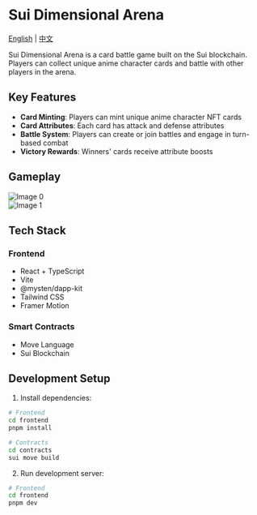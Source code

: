 # Sui Dimensional Arena

[English](README.md) | [中文](README_CN.md)

Sui Dimensional Arena is a card battle game built on the Sui blockchain. Players can collect unique anime character cards and battle with other players in the arena.

## Key Features

- **Card Minting**: Players can mint unique anime character NFT cards
- **Card Attributes**: Each card has attack and defense attributes
- **Battle System**: Players can create or join battles and engage in turn-based combat
- **Victory Rewards**: Winners' cards receive attribute boosts

## Gameplay
![Image 0](https://img.maxdiy10.com/2025-02/README-1740233564905.png)  
![Image 1](https://img.maxdiy10.com/2025-02/README-1740233682001.png)  

## Tech Stack

### Frontend
- React + TypeScript
- Vite
- @mysten/dapp-kit
- Tailwind CSS
- Framer Motion

### Smart Contracts
- Move Language
- Sui Blockchain

## Development Setup

1. Install dependencies:

```bash
# Frontend
cd frontend
pnpm install

# Contracts
cd contracts
sui move build
```

2. Run development server:

```bash
# Frontend
cd frontend
pnpm dev
```

